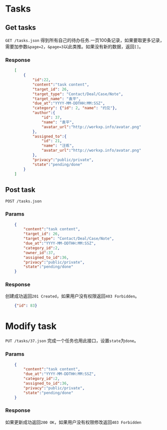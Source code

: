 # Tasks

## Get tasks

`GET /tasks.json` 得到所有自己的待办任务.一页100条记录，如果要取更多记录，需要加参数`&page=2`，`&page=3`以此类推。如果没有新的数据，返回`[]`。

### Response

```json
	[
		{
			"id":22,
			"content":"task content",
			"target_id": 26,
			"target_type": "Contact/Deal/Case/Note",
			"target_name": "袁平",
			"due_at":"YYYY-MM-DDTHH:MM:SSZ",
			"category": {"id": 2, "name": "约见"},
			"author":{
				"id": 37,
				"name": "袁平",
				"avatar_url":"http://workxp.info/avatar.png"
			},
			"assigned_to":{
				"id": 21,
				"name": "汪练",
				"avatar_url":"http://workxp.info/avatar.png"
			},
			"privacy":"public/private",
			"state":"pending/done"
		}
	]
```


## Post task

`POST /tasks.json`

### Params

```json
	{
		"content":"task content",
		"target_id": 26,
		"target_type": "Contact/Deal/Case/Note",
		"due_at":"YYYY-MM-DDTHH:MM:SSZ",
		"category_id":2,
		"owner_id":37,
		"assigned_to_id":36,
		"privacy":"public/private",
		"state":"pending/done"
	}
```

### Response
创建成功返回`201 Created`，如果用户没有权限返回`403 Forbidden`。  

```json
	{"id": 83}
```

# Modify task

`PUT /tasks/37.json` 完成一个任务也用此接口，设置`state`为`done`。

### Params

```json
	{
		"content":"task content",
		"due_at":"YYYY-MM-DDTHH:MM:SSZ",
		"category_id":2,
		"assigned_to_id":36,
		"privacy":"public/private",
		"state":"pending/done"
	}
```

### Response
如果更新成功返回`200 OK`，如果用户没有权限修改返回`403 Forbidden`



